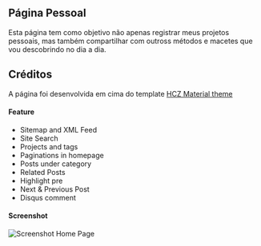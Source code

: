 ## Página Pessoal 
Esta página tem como objetivo não apenas registrar meus projetos pessoais, mas também compartilhar com outross métodos e macetes que vou descobrindo no dia a dia.

## Créditos
A página foi desenvolvida em cima do template [HCZ Material theme](https://github.com/codeasashu/hcz-jekyll-blog)

#### Feature

* Sitemap and XML Feed
* Site Search 
* Projects and tags
* Paginations in homepage
* Posts under category
* Related Posts
* Highlight pre
* Next & Previous Post
* Disqus comment

#### Screenshot

![Screenshot Home Page](https://raw.githubusercontent.com/ashutosh2k12/jekyllthemes/master/thumbnails/hcz-material.png  "Screenshot Home Page")
